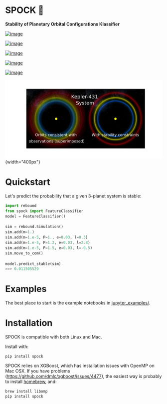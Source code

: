 # SPOCK 🖖

**Stability of Planetary Orbital Configurations Klassifier**

[![image](https://badge.fury.io/py/spock.svg)](https://badge.fury.io/py/spock)

[![image](https://travis-ci.com/dtamayo/spock.svg?branch=master)](https://travis-ci.com/dtamayo/spock)

[![image](http://img.shields.io/badge/license-GPL-green.svg?style=flat)](https://github.com/dtamayo/spock/blob/master/LICENSE)

[![image](https://img.shields.io/badge/launch-binder-ff69b4.svg?style=flat)](http://mybinder.org/repo/dtamayo/spock)

[![image](http://img.shields.io/badge/arXiv-2007.06521-green.svg?style=flat)](http://arxiv.org/abs/2007.06521)

![image](paper_plots/spockpr.jpg){width="400px"}

# Quickstart

Let's predict the probability that a given 3-planet system is stable:

```python
import rebound
from spock import FeatureClassifier
model = FeatureClassifier()

sim = rebound.Simulation()
sim.add(m=1.)
sim.add(m=1.e-5, P=1., e=0.03, l=0.3)
sim.add(m=1.e-5, P=1.2, e=0.03, l=2.8)
sim.add(m=1.e-5, P=1.5, e=0.03, l=-0.5)
sim.move_to_com()

model.predict_stable(sim)
>>> 0.011505529
```

# Examples

The best place to start is the example notebooks in
[jupyter\_examples/](https://github.com/dtamayo/spock/tree/master/jupyter_examples).

# Installation

SPOCK is compatible with both Linux and Mac.

Install with:

```
pip install spock
```

SPOCK relies on XGBoost, which has installation issues with OpenMP on
Mac OSX. If you have problems
(<https://github.com/dmlc/xgboost/issues/4477>), the easiest way is
probably to install [homebrew](brew.sh), and:

```
brew install libomp
pip install spock
``` 
